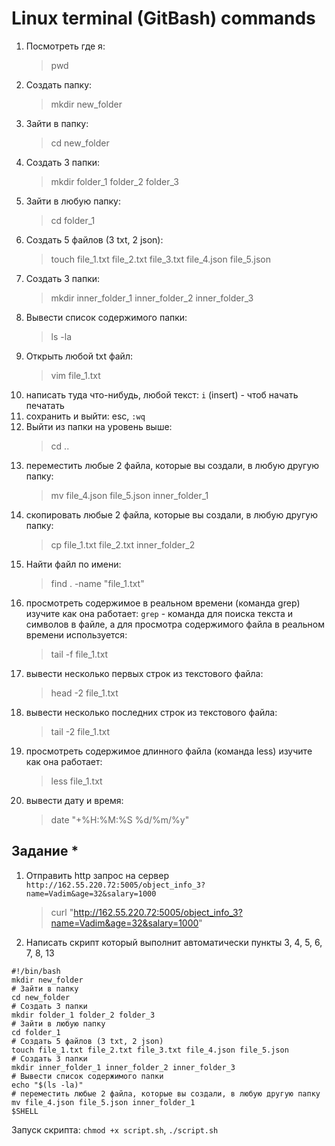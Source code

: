 # Linux terminal (GitBash) commands
1) Посмотреть где я: 
   >pwd
2) Создать папку:
   >mkdir new_folder
3) Зайти в папку: 
   > cd new_folder
4) Создать 3 папки: 
   > mkdir folder_1 folder_2 folder_3
5) Зайти в любую папку: 
   > cd folder_1
6) Создать 5 файлов (3 txt, 2 json): 
   > touch file_1.txt file_2.txt file_3.txt file_4.json file_5.json
7) Создать 3 папки: 
   > mkdir inner_folder_1 inner_folder_2 inner_folder_3
8) Вывести список содержимого папки: 
   > ls -la
9) Открыть любой txt файл:
    >vim file_1.txt
10) написать туда что-нибудь, любой текст: `i` (insert) - чтоб начать печатать
11) сохранить и выйти: esc, `:wq`
12) Выйти из папки на уровень выше: 
    > cd ..
13) переместить любые 2 файла, которые вы создали, в любую другую папку: 
    > mv file_4.json file_5.json inner_folder_1
14) скопировать любые 2 файла, которые вы создали, в любую другую папку: 
    > cp file_1.txt file_2.txt inner_folder_2
15) Найти файл по имени: 
    > find . -name "file_1.txt"
16) просмотреть содержимое в реальном времени (команда grep) изучите как она работает:
    `grep` - команда для поиска текста и символов в файле, а для просмотра содержимого файла в реальном времени используется:
    > tail -f file_1.txt
17) вывести несколько первых строк из текстового файла: 
    > head -2 file_1.txt
18) вывести несколько последних строк из текстового файла: 
    > tail -2 file_1.txt
19) просмотреть содержимое длинного файла (команда less) изучите как она работает: 
    > less file_1.txt
20) вывести дату и время: 
    > date "+%H:%M:%S %d/%m/%y"
    
## Задание *
1) Отправить http запрос на сервер
   `http://162.55.220.72:5005/object_info_3?name=Vadim&age=32&salary=1000`
   > curl "http://162.55.220.72:5005/object_info_3?name=Vadim&age=32&salary=1000"
2) Написать скрипт который выполнит автоматически пункты 3, 4, 5, 6, 7, 8, 13
````
#!/bin/bash
mkdir new_folder
# Зайти в папку
cd new_folder
# Создать 3 папки
mkdir folder_1 folder_2 folder_3
# Зайти в любую папку
cd folder_1
# Создать 5 файлов (3 txt, 2 json)
touch file_1.txt file_2.txt file_3.txt file_4.json file_5.json
# Создать 3 папки
mkdir inner_folder_1 inner_folder_2 inner_folder_3
# Вывести список содержимого папки
echo "$(ls -la)"
# переместить любые 2 файла, которые вы создали, в любую другую папку
mv file_4.json file_5.json inner_folder_1
$SHELL
````

Запуск скрипта: `chmod +x script.sh`, `./script.sh`
